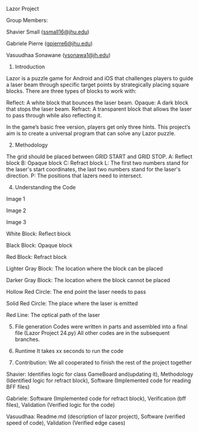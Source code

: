 Lazor Project 

Group Members:

Shavier Small (ssmall16@jhu.edu)

Gabriele Pierre (gpierre6@jhu.edu)

Vasuudhaa Sonawane (vsonawa1@jh.edu)



1. Introduction

Lazor is a puzzle game for Android and iOS that challenges players to guide a laser beam through specific target points by strategically placing square blocks. There are three types of blocks to work with:

Reflect: A white block that bounces the laser beam.
Opaque: A dark block that stops the laser beam.
Refract: A transparent block that allows the laser to pass through while also reflecting it.

In the game’s basic free version, players get only three hints. This project’s aim is to create a universal program that can solve any Lazor puzzle.


2. Methodology

The grid should be placed between GRID START and GRID STOP.
A: Reflect block
B: Opaque block
C: Refract block
L: The first two numbers stand for the laser's start coordinates, the last two numbers stand for the laser's direction.
P: The positions that lazers need to intersect.



4. Understanding the Code

Image 1

Image 2

Image 3


White Block: Reflect block

Black Block: Opaque block

Red Block: Refract block

Lighter Gray Block: The location where the block can be placed

Darker Gray Block: The location where the block cannot be placed

Hollow Red Circle: The end point the laser needs to pass

Solid Red Circle: The place where the laser is emitted

Red Line: The optical path of the laser

5. File generation
Codes were written in parts and assembled into a final file (Lazor Project 24.py) All other codes are in the subsequent branches.

6. Runtime
It takes xx seconds to run the code

7. Contribution: We all cooperated to finish the rest of the project together

Shavier: Identifies logic for class GameBoard and(updating it), Methodology (Identified logic for refract block), Software (Implemented code for reading BFF files)

Gabriele: Software (Implemented code for refract block), Verification (bff files), Validation (Verified logic for the code) 

Vasuudhaa: Readme.md (description of lazor project), Software (verified speed of code), Validation (Verified edge cases)



   
